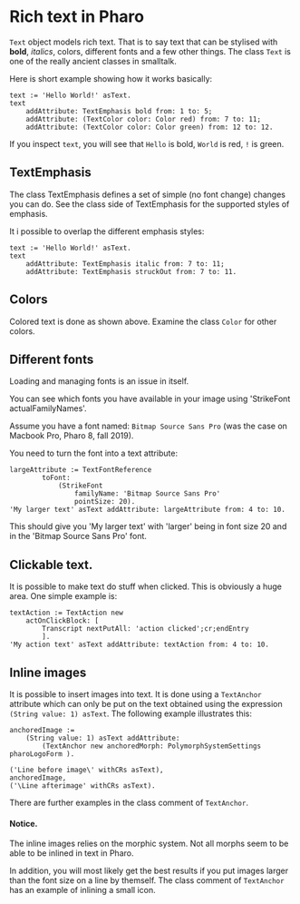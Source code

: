 # Rich text in Pharo

`Text` object models rich text. That is to say text that can be stylised with **bold**, *italics*, colors, different fonts and a few other things. The class `Text` is one of the really ancient classes in smalltalk.

Here is short example showing how it works basically:

```Smalltalk
text := 'Hello World!' asText.
text
	addAttribute: TextEmphasis bold from: 1 to: 5;
	addAttribute: (TextColor color: Color red) from: 7 to: 11;
	addAttribute: (TextColor color: Color green) from: 12 to: 12.
```

If you inspect `text`, you will see that `Hello` is bold, `World` is red, `!` is green.

## TextEmphasis
The class TextEmphasis defines a set of simple (no font change) changes you can do. See the class side of TextEmphasis for the supported styles of emphasis.

It i possible to overlap the different emphasis styles:

```Smalltalk
text := 'Hello World!' asText.
text
	addAttribute: TextEmphasis italic from: 7 to: 11;
	addAttribute: TextEmphasis struckOut from: 7 to: 11.
```

## Colors
Colored text is done as shown above. Examine the class `Color` for other colors.

## Different fonts
Loading and managing fonts is an issue in itself.

You can see which fonts you have available in your image using 'StrikeFont actualFamilyNames'.

Assume you have a font named: `Bitmap Source Sans Pro` (was the case on Macbook Pro, Pharo 8, fall 2019). 

You need to turn the font into a text attribute:

```Smalltalk
largeAttribute := TextFontReference
		toFont:
			(StrikeFont
				familyName: 'Bitmap Source Sans Pro'
				pointSize: 20).
'My larger text' asText addAttribute: largeAttribute from: 4 to: 10.
```
This should give you 'My larger text' with 'larger' being in font size 20 and in the 'Bitmap Source Sans Pro' font.

## Clickable text.
It is possible to make text do stuff when clicked. This is obviously a huge area. One simple example is:

```Smalltalk
textAction := TextAction new 
	actOnClickBlock: [ 
		Transcript nextPutAll: 'action clicked';cr;endEntry
		].
'My action text' asText addAttribute: textAction from: 4 to: 10.
```

## Inline images
It is possible to insert images into text. It is done using a `TextAnchor` attribute which can only be put on the text obtained using the expression `(String value: 1) asText`. The following example illustrates this:

```Smalltalk
anchoredImage := 
	(String value: 1) asText addAttribute: 
		(TextAnchor new anchoredMorph: PolymorphSystemSettings pharoLogoForm ).

('Line before image\' withCRs asText), 
anchoredImage,  
('\Line afterimage' withCRs asText).
```

There are further examples in the class comment of `TextAnchor`.

#### Notice.
The inline images relies on the morphic system. Not all morphs seem to be able to be inlined in text in Pharo.

In addition, you will most likely get the best results if you put images larger than the font size on a line by themself. The class comment of `TextAnchor` has an example of inlining a small icon.
